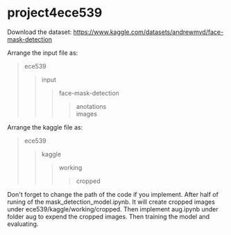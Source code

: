# project4ece539

Download the dataset:
https://www.kaggle.com/datasets/andrewmvd/face-mask-detection

Arrange the input file as:
>ece539
>>input
>>>face-mask-detection
>>>>anotations    
>>>>images
 
 
Arrange the kaggle file as:
>ece539
>>kaggle
>>>working
>>>>cropped

Don't forget to change the path of the code if you implement.
After half of runing of the mask_detection_model.ipynb. It will create cropped images under ece539/kaggle/working/cropped. 
Then implement aug.ipynb under folder aug to expend the cropped images.
Then training the model and evaluating.
